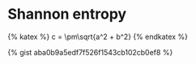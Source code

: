 # Shannon entropy
{% katex %}
c = \pm\sqrt{a^2 + b^2}
{% endkatex %}

{% gist aba0b9a5edf7f526f1543cb102cb0ef8 %}
